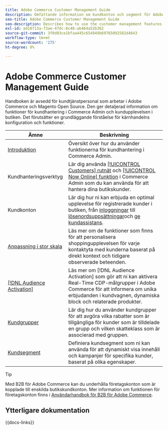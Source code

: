```yaml
---
title: Adobe Commerce Customer Management Guide
description: Omfattande information om kundkonton och segment för Adobe Commerce- och Magento Open Source-administratörer, inklusive konfiguration.
seo-title: Adobe Commerce Customer Management Guide
seo-description: Describes how to use the customer management features in Adobe Commerce or Magento Open Source.
exl-id: ad10713a-f3ae-47dc-8c48-ab464a52b362
source-git-commit: 3f0d03ce1bfaa445c654949b69765092582d4643
workflow-type: tm+mt
source-wordcount: '275'
ht-degree: 0%

---
```



# Adobe Commerce Customer Management Guide

Handboken är avsedd för kundtjänstpersonal som arbetar i Adobe Commerce och Magento Open Source. Den ger detaljerad information om funktioner för kundhantering i Commerce Admin och kundupplevelsen i butiken. Det förutsätter en grundläggande förståelse för kärnhandelns konfiguration och funktioner.

| Ämne | Beskrivning |
| ------- | ----------- |
| [Introduktion](customers-introduction.md) | Översikt över hur du använder funktionerna för kundhantering i Commerce Admin. |
| Kundhanteringsverktyg | Lär dig använda [[!UICONTROL Customers] rutnät](customers-all.md) och [[!UICONTROL Now Online] funktion](now-online.md) i Commerce Admin som du kan använda för att hantera dina butikskunder. |
| Kundkonton | Lär dig hur ni kan erbjuda en optimal upplevelse för registrerade kunder i butiken, från [inloggningar](login-landing-page.md) till [lösenordsuppsättningar](password-reset.md)och [ge kundassistans](login-as-customer.md). |
| [Anpassning i stor skala](personalize-scale.md) | Läs mer om de funktioner som finns för att personalisera shoppingupplevelsen för varje kontaktyta med kunderna baserat på direkt kontext och tidigare observerade beteenden. |
| [[!DNL Audience Activation]](audience-activation.md) | Läs mer om [!DNL Audience Activation] som gör att ni kan aktivera Real-Time CDP-målgrupper i Adobe Commerce för att informera om unika erbjudanden i kundvagnen, dynamiska block och relaterade produkter. |
| [Kundgrupper](customer-groups.md) | Lär dig hur du använder kundgrupper för att avgöra vilka rabatter som är tillgängliga för kunder som är tilldelade en grupp och vilken skatteklass som är associerad med gruppen. |
| [Kundsegment](customer-segments.md) | Definiera kundsegment som ni kan använda för att dynamiskt visa innehåll och kampanjer för specifika kunder, baserat på olika egenskaper. |

>[!TIP]
>
>Med B2B för Adobe Commerce kan du underhålla företagskonton som är kopplade till enskilda butikskundkonton. Mer information om funktionen för företagskonton finns i [Användarhandbok för B2B för Adobe Commerce](../b2b/account-companies.md).

## Ytterligare dokumentation

{{docs-links}}

